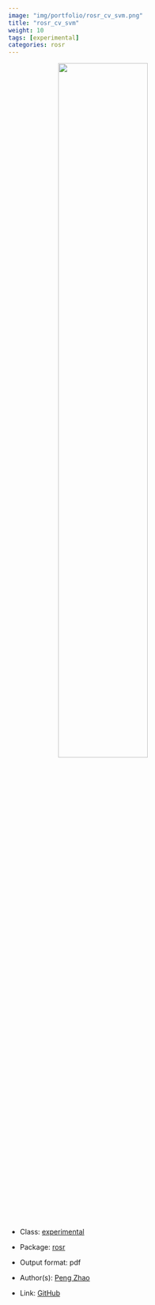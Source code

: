 ```yaml
---
image: "img/portfolio/rosr_cv_svm.png"
title: "rosr_cv_svm"
weight: 10
tags: [experimental]
categories: rosr
---
```




<!--more-->

<a href="../../img/portfolio/rosr_cv_svm.png"><img class = "jf-image-shadow" src="../../img/portfolio/rosr_cv_svm.png" style="display: block; margin: auto;" width="60%"></a>

- Class: [experimental](../../tags/experimental)
- Package: [rosr](rosr)
- Output format: pdf

- Author(s): [Peng Zhao](https://pzhao.org)
- Link: [GitHub](https://github.com/pzhaonet/rosr)


